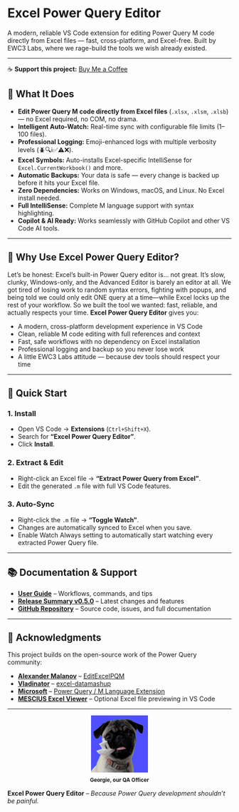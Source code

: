 # Excel Power Query Editor

A modern, reliable VS Code extension for editing Power Query M code directly from Excel files — fast, cross-platform, and Excel-free. Built by EWC3 Labs, where we rage-build the tools we wish already existed.

---

☕️ **Support this project:** [Buy Me a Coffee](https://www.buymeacoffee.com/ewc3labs)

## 🚀 What It Does
- **Edit Power Query M code directly from Excel files** (`.xlsx`, `.xlsm`, `.xlsb`) — no Excel required, no COM, no drama.
- **Intelligent Auto-Watch:** Real-time sync with configurable file limits (1–100 files).
- **Professional Logging:** Emoji-enhanced logs with multiple verbosity levels (🪲🔍ℹ️✅⚠️❌).
- **Excel Symbols:** Auto-installs Excel-specific IntelliSense for `Excel.CurrentWorkbook()` and more.
- **Automatic Backups:** Your data is safe — every change is backed up before it hits your Excel file.
- **Zero Dependencies:** Works on Windows, macOS, and Linux. No Excel install needed.
- **Full IntelliSense:** Complete M language support with syntax highlighting.
- **Copilot & AI Ready:** Works seamlessly with GitHub Copilot and other VS Code AI tools.
---
## 🤔 Why Use Excel Power Query Editor?
Let’s be honest: Excel’s built-in Power Query editor is... not great. It’s slow, clunky, Windows-only, and the Advanced Editor is barely an editor at all. We got tired of losing work to random syntax errors, fighting with popups, and being told we could only edit ONE query at a time—while Excel locks up the rest of your workflow. So we built the tool we wanted: fast, reliable, and actually respects your time.
**Excel Power Query Editor** gives you:
- A modern, cross-platform development experience in VS Code
- Clean, reliable M code editing with full references and context
- Fast, safe workflows with no dependency on Excel installation
- Professional logging and backup so you never lose work
- A little EWC3 Labs attitude — because dev tools should respect your time
---
## 🚀 Quick Start

### 1. Install
- Open VS Code → **Extensions** (`Ctrl+Shift+X`).
- Search for **“Excel Power Query Editor”**.
- Click **Install**.

### 2. Extract & Edit
- Right-click an Excel file → **“Extract Power Query from Excel”**.
- Edit the generated `.m` file with full VS Code features.

### 3. Auto-Sync
- Right-click the `.m` file → **“Toggle Watch”**.
- Changes are automatically synced to Excel when you save.
- Enable Watch Always setting to automatically start watching every extracted Power Query file.

---

## 📚 Documentation & Support
- **[User Guide](https://github.com/ewc3labs/excel-power-query-editor/blob/main/docs/USER_GUIDE.md)** – Workflows, commands, and tips
- **[Release Summary v0.5.0](https://github.com/ewc3labs/excel-power-query-editor/blob/main/docs/RELEASE_SUMMARY_v0.5.0.md)** – Latest changes and features
- **[GitHub Repository](https://github.com/ewc3labs/excel-power-query-editor)** – Source code, issues, and full documentation

---

## 🙏 Acknowledgments
This project builds on the open-source work of the Power Query community:
- **[Alexander Malanov](https://github.com/amalanov)** – [EditExcelPQM](https://github.com/amalanov/EditExcelPQM)
- **[Vladinator](https://github.com/Vladinator)** – [excel-datamashup](https://github.com/Vladinator/excel-datamashup)
- **[Microsoft](https://marketplace.visualstudio.com/publishers/Microsoft)** – [Power Query / M Language Extension](https://marketplace.visualstudio.com/items?itemName=PowerQuery.vscode-powerquery)
- **[MESCIUS Excel Viewer](https://marketplace.visualstudio.com/items?itemName=GrapeCity.gc-excelviewer)** – Optional Excel file previewing in VS Code

---

<p align="center">
  <img src="assets/EWC3LabsLogo-blue-128x128.png" width="128" height="128" alt="Georgie the QA Officer"><br>
  <sub><b>Georgie, our QA Officer</b></sub>
</p>

**Excel Power Query Editor** – _Because Power Query development shouldn’t be painful._